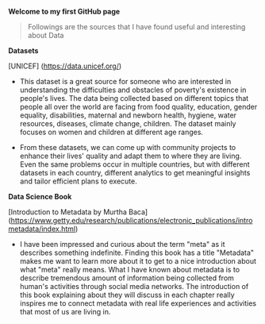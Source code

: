 **Welcome to my first GitHub page** 

> Followings are the sources that I have found useful and interesting about Data

**Datasets** 

[UNICEF] (https://data.unicef.org/)  

- This dataset is a great source for someone who are interested in understanding the
  difficulties and obstacles of poverty's existence in people's lives. The data
  being collected based on different topics that people all over the world are
  facing from food quality, education, gender equality, disabilities, maternal and
  newborn health, hygiene, water resources, diseases, climate change, children.
  The dataset mainly focuses on women and children at different age ranges.

- From these datasets, we can come up with community projects to enhance their lives'
  quality and adapt them to where they are living. Even the same problems occur in
  multiple countries, but with different datasets in each country, different analytics
  to get meaningful insights and tailor efficient plans to execute.

**Data Science Book**

  [Introduction to Metadata by Murtha Baca]
  (https://www.getty.edu/research/publications/electronic_publications/intrometadata/index.html)

- I have been impressed and curious about the term "meta" as it describes something
  indefinite. Finding this book has a title "Metadata" makes me want to learn more
  about it to get to a nice introduction about what "meta" really means. What I have
  known about metadata is to describe tremendous amount of information being collected
  from human's activities through social media networks. The introduction of this book
  explaining about they will discuss in each chapter really inspires me to connect metadata
  with real life experiences and activities that most of us are living in. 
 	


